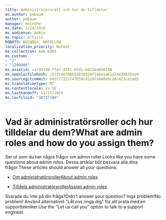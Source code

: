 ```yaml
---
title: Administratörsroll och hur du tilldelar
ms.author: pebaum
author: pebaum
manager: mnirkhe
ms.date: 2/24/2018
ms.audience: Admin
ms.topic: article
ROBOTS: NOINDEX, NOFOLLOW
localization_priority: Normal
ms.collection: Adm_O365
ms.custom:
- "2"
- "1200008"
ms.assetid: ca7d439d-ffe7-4351-bfd1-b022e4056138
ms.openlocfilehash: 151f2def68b53838929f1ebeaa61a24439815aa0
ms.sourcegitcommit: b43f77221f47b50c41197a448a9c26c423ce1ad5
ms.translationtype: MT
ms.contentlocale: sv-SE
ms.lasthandoff: 11/15/2019
ms.locfileid: "36737106"
---
```

# <a name="what-are-admin-roles-and-how-do-you-assign-them"></a><span data-ttu-id="ec400-102">Vad är administratörsroller och hur tilldelar du dem?</span><span class="sxs-lookup"><span data-stu-id="ec400-102">What are admin roles and how do you assign them?</span></span>

<span data-ttu-id="ec400-103">Ser ut som du har några frågor om admin roller.</span><span class="sxs-lookup"><span data-stu-id="ec400-103">Looks like you have some questions about admin roles.</span></span> <span data-ttu-id="ec400-104">Dessa artiklar bör besvara alla dina frågor.</span><span class="sxs-lookup"><span data-stu-id="ec400-104">These articles should answer all your questions.</span></span>
  
- [<span data-ttu-id="ec400-105">Om administratörsroller</span><span class="sxs-lookup"><span data-stu-id="ec400-105">About admin roles</span></span>](https://docs.microsoft.com/office365/admin/add-users/about-admin-roles)

- [<span data-ttu-id="ec400-106">Tilldela administratörsroller</span><span class="sxs-lookup"><span data-stu-id="ec400-106">Assign admin roles</span></span>](https://docs.microsoft.com/office365/admin/add-users/assign-admin-roles)

<span data-ttu-id="ec400-107">Svarade du inte på din fråga?</span><span class="sxs-lookup"><span data-stu-id="ec400-107">Didn't answer your question?</span></span> <span data-ttu-id="ec400-108">Inga problem!</span><span class="sxs-lookup"><span data-stu-id="ec400-108">No problem!</span></span> <span data-ttu-id="ec400-109">Använd alternativet "Låt oss ringa dig" för att prata med en supporttekniker.</span><span class="sxs-lookup"><span data-stu-id="ec400-109">Use the "Let us call you" option to talk to a support engineer.</span></span>
  